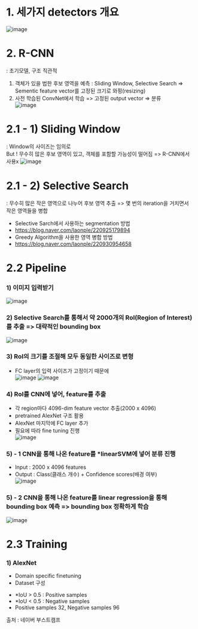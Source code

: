 # 1. 세가지 detectors 개요
![image](https://user-images.githubusercontent.com/51853700/135059283-6690682b-9d69-4678-936f-ff5dcd40470a.png)


# 2. R-CNN
: 초기모델, 구조 직관적  
1) 객체가 있을 법한 후보 영역을 예측 : Sliding Window, Selective Search => Sementic feature vector를 고정된 크기로 와핑(resizing)     
2) 사전 학습된 ConvNet에서 학습 => 고정된 output vector => 분류   
![image](https://user-images.githubusercontent.com/51853700/135036279-8078d5e1-0a7a-4ff1-9b1e-378d93c53230.png)


# 2.1 - 1) Sliding Window 
: Window의 사이즈는 임의로    
But ! 무수히 많은 후보 영역이 있고, 객체를 포함할 가능성이 떨어짐 => R-CNN에서 사용x
![image](https://user-images.githubusercontent.com/51853700/135058038-63f93011-b848-401c-ab6b-c98981e2c60d.png)


# 2.1 - 2) Selective Search
: 무수히 많은 작은 영역으로 나누어 후보 영역 추출 => 몇 번의 iteration을 거치면서 작은 영역들을 병합  
* Selective Sarch에서 사용하는 segmentation 방법
* https://blog.naver.com/laonple/220925179894
* Greedy Algorithm을 사용한 영역 병합 방법
* https://blog.naver.com/laonple/220930954658




# 2.2 Pipeline

### 1) 이미지 입력받기
![image](https://user-images.githubusercontent.com/51853700/135055337-d2ec6f1b-7cca-4da7-a974-7f7b31fe2625.png)


### 2) Selective Search를 통해서 약 2000개의 RoI(Region of Interest)를 추출 => 대략적인 bounding box
![image](https://user-images.githubusercontent.com/51853700/135056223-f8e022ea-6c6e-4727-bb0c-bdedca85e945.png)


### 3) RoI의 크기를 조절해 모두 동일한 사이즈로 변형
* FC layer의 입력 사이즈가 고정이기 때문에  
![image](https://user-images.githubusercontent.com/51853700/135056323-4e8f7084-92d2-4191-ad10-df5731681a70.png)
![image](https://user-images.githubusercontent.com/51853700/135056744-0ce04ee7-9a04-4d57-9ffa-46797bf20726.png)


### 4) RoI를 CNN에 넣어, feature를 추출
* 각 region마다 4096-dim feature vector 추출(2000 x 4096)
* pretrained AlexNet 구조 활용
* AlexNet 마지막에 FC layer 추가
* 필요에 따라 fine tuning 진행  
![image](https://user-images.githubusercontent.com/51853700/135056999-b9cd1390-910b-4144-b462-66959e88fb0d.png)


### 5) - 1 CNN을 통해 나온 feature를 *linearSVM에 넣어 분류 진행
* Input : 2000 x 4096 features
* Output : Class(클래스 개수) + Confidence scores(배경 여부)  
![image](https://user-images.githubusercontent.com/51853700/135057426-e80eaf8a-e836-4c58-83e0-883fa8c12099.png)


### 5) - 2 CNN을 통해 나온 feature를 linear regression을 통해 bounding box 예측 => bounding box 정확하게 학습
![image](https://user-images.githubusercontent.com/51853700/135059984-fc2d3e90-f747-4081-936e-11063a12f1d4.png)





# 2.3 Training
### 1) AlexNet
* Domain specific finetuning
* Dataset 구성
- *IoU > 0.5 : Positive samples 
- *IoU < 0.5 : Negative samples
- Positive samples 32, Negative samples 96


출처 : 네이버 부스트캠프

